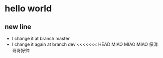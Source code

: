 # hello world

## new line
- I change it at branch master 
- I change it again at branch dev
<<<<<<< HEAD
MIAO MIAO MIAO
保洋哥哥好帅